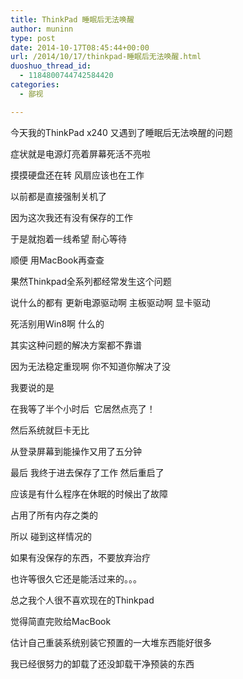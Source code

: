 ```yaml
---
title: ThinkPad 睡眠后无法唤醒
author: muninn
type: post
date: 2014-10-17T08:45:44+00:00
url: /2014/10/17/thinkpad-睡眠后无法唤醒.html
duoshuo_thread_id:
  - 1184800744742584420
categories:
  - 鄙视

---
```

今天我的ThinkPad x240 又遇到了睡眠后无法唤醒的问题
  
症状就是电源灯亮着屏幕死活不亮啦
  
摸摸硬盘还在转 风扇应该也在工作

以前都是直接强制关机了
  
因为这次我还有没有保存的工作
  
于是就抱着一线希望 耐心等待
  
顺便 用MacBook再查查
  
果然Thinkpad全系列都经常发生这个问题
  
说什么的都有 更新电源驱动啊 主板驱动啊 显卡驱动
  
死活别用Win8啊 什么的
  
其实这种问题的解决方案都不靠谱
  
因为无法稳定重现啊 你不知道你解决了没

我要说的是
  
在我等了半个小时后  它居然点亮了！
  
然后系统就巨卡无比
  
从登录屏幕到能操作又用了五分钟
  
最后 我终于进去保存了工作 然后重启了

应该是有什么程序在休眠的时候出了故障
  
占用了所有内存之类的
  
所以 碰到这样情况的
  
如果有没保存的东西，不要放弃治疗
  
也许等很久它还是能活过来的。。。

总之我个人很不喜欢现在的Thinkpad
  
觉得简直完败给MacBook
  
估计自己重装系统别装它预置的一大堆东西能好很多
  
我已经很努力的卸载了还没卸载干净预装的东西